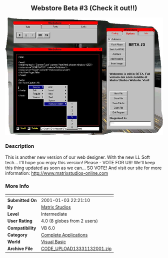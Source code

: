 ﻿<div align="center">

## Webstore Beta \#3 \(Check it out\!\!\)

<img src="PIC2001131730458461.jpg">
</div>

### Description

This is another new version of our web designer. With the new LL Soft tech... I'll hope you enjoy this version! Please - VOTE FOR US! We'll keep this thing updated as soon as we can... SO VOTE! And visit our site for more information: http://www.matrixstudios-online.com
 
### More Info
 


<span>             |<span>
---                |---
**Submitted On**   |2001-01-03 22:21:10
**By**             |[Matrix Studios](https://github.com/Planet-Source-Code/PSCIndex/blob/master/ByAuthor/matrix-studios.md)
**Level**          |Intermediate
**User Rating**    |4.0 (8 globes from 2 users)
**Compatibility**  |VB 6\.0
**Category**       |[Complete Applications](https://github.com/Planet-Source-Code/PSCIndex/blob/master/ByCategory/complete-applications__1-27.md)
**World**          |[Visual Basic](https://github.com/Planet-Source-Code/PSCIndex/blob/master/ByWorld/visual-basic.md)
**Archive File**   |[CODE\_UPLOAD13331132001\.zip](https://github.com/Planet-Source-Code/matrix-studios-webstore-beta-3-check-it-out__1-14085/archive/master.zip)








